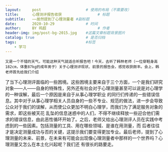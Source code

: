 ```yaml
---
layout:     post   				    # 使用的布局（不需要改）
title:      心理测评报告收获				# 标题 
subtitle:   ——居然提到了心理测量者 #副标题
date:       2020-10-29 				# 时间
author:     BY 鸣超						# 作者
header-img: img/post-bg-2015.jpg 	#这篇文章标题背景图片
catalog: true 						# 是否归档
tags:								#标签
    - 学习
---
```



    又是一个不错的天气，可能这种天气就适合听报告吧！今天，去听了韩林老师（一位穿鞋身高182cm，体重87kg的成年男子）关于心理测评现状、前景的报告会，感觉收获颇丰。会上，韩老师首先给我们介绍
了当下心理测评面临的一些困境。这些困境主要来自于三个方面，一个是我们研究对象——人——自身的特殊性，另外还有社会对于心理测量甚至可以说是对心理学的一种误解，最后一个原因是来自于从事心理学职业
的同行们传递的一些错误信息。其中对于从事心理学相关人员自身的一些不专业、规范的做法，进一步会导致公众对于我们的误解，从而使公众更加不明白心理学，而我们为了满足服务对象的需求，即这些被天花
乱坠的信息迷惑中的人们，不得不继续释放一些迎合他们需求的错误信息，由此恶性循环开始了。之后，老师又给出心理测评人员在实践中考虑到的一些因素。包括测量的工具、用在哪些领域、是谁在用测量，而
后者往往才是决定测量成功与否的关键，这提示我们要变得更加专业。最后老师，提到了心理测量的未来、前景，在未来有可能会出现像心理测量者中那样的一个世界吗？心理测量又怎么在本土化兴起呢？我们还
有很长的路要走。




